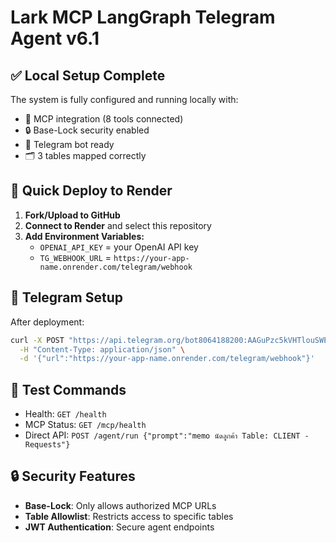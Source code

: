 # Lark MCP LangGraph Telegram Agent v6.1

## ✅ Local Setup Complete

The system is fully configured and running locally with:
- 🔗 MCP integration (8 tools connected)
- 🔒 Base-Lock security enabled
- 📱 Telegram bot ready
- 🗂️ 3 tables mapped correctly

## 🚀 Quick Deploy to Render

1. **Fork/Upload to GitHub**
2. **Connect to Render** and select this repository
3. **Add Environment Variables:**
   - `OPENAI_API_KEY` = your OpenAI API key
   - `TG_WEBHOOK_URL` = `https://your-app-name.onrender.com/telegram/webhook`

## 📱 Telegram Setup

After deployment:
```bash
curl -X POST "https://api.telegram.org/bot8064188200:AAGuPzc5kVHTlouSWEDgwK_iISAjvYBcKJk/setWebhook" \
  -H "Content-Type: application/json" \
  -d '{"url":"https://your-app-name.onrender.com/telegram/webhook"}'
```

## 🧪 Test Commands

- Health: `GET /health`
- MCP Status: `GET /mcp/health`
- Direct API: `POST /agent/run {"prompt":"memo นัดลูกค้า Table: CLIENT - Requests"}`

## 🔒 Security Features

- **Base-Lock**: Only allows authorized MCP URLs
- **Table Allowlist**: Restricts access to specific tables
- **JWT Authentication**: Secure agent endpoints